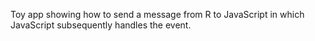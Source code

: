 Toy app showing how to send a message from R to JavaScript in which JavaScript subsequently handles the event. 

